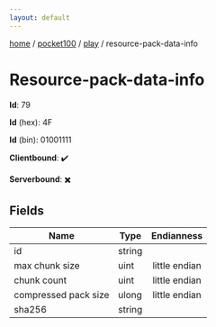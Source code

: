 ```yaml
---
layout: default
---
```


[home](/)  /  [pocket100](/protocol/pocket100)  /  [play](/protocol/pocket100/play)  /  resource-pack-data-info

# Resource-pack-data-info

**Id**: 79

**Id** (hex): 4F

**Id** (bin): 01001111

**Clientbound**: ✔️

**Serverbound**: ✖️

## Fields

Name | Type | Endianness
---|---|:---:
id | string | 
max chunk size | uint | little endian
chunk count | uint | little endian
compressed pack size | ulong | little endian
sha256 | string | 


